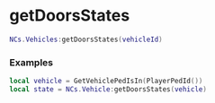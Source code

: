 # getDoorsStates

```lua
NCs.Vehicles:getDoorsStates(vehicleId)
``` 

### Examples

```lua
local vehicle = GetVehiclePedIsIn(PlayerPedId())
local state = NCs.Vehicle:getDoorsStates(vehicle)  
```
